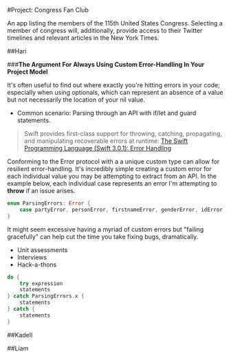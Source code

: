 #Project: Congress Fan Club

An app listing the members of the 115th United States Congress. 
Selecting a member of congress will, additionally, provide access to their Twitter timelines and relevant articles in the New York Times.


##Hari

###**The Argument For Always Using Custom Error-Handling In Your Project Model**

It's often useful to find out where exactly you're hitting errors in your code; especially when using optionals, which can represent an absence of a value but not necessarily the location of your nil value. 
+ Common scenario: Parsing through an API with if/let and guard statements.

> Swift provides first-class support for throwing, catching, propagating, and manipulating recoverable errors at runtime:
[The Swift Programming Language (Swift 3.0.1): Error Handling](https://developer.apple.com/library/content/documentation/Swift/Conceptual/Swift_Programming_Language/ErrorHandling.html)


Conforming to the Error protocol with a a unique custom type can allow for resilient error-handling. It's incredibly simple creating a custom error for each individual value you may be attempting to extract from an API. In the example below, each individual case represents an error I'm attempting to **throw** if an issue arises.

```swift
enum ParsingErrors: Error {
    case partyError, personError, firstnameError, genderError, idError, lastnameError, nameError, stateError, roleTypeError, twitterIDError
}
```


It might seem excessive having a myriad of custom errors but "failing gracefully" can help cut the time you take fixing bugs, dramatically. 
+ Unit assessments
+ Interviews
+ Hack-a-thons

```swift
do {
    try expression
    statements
} catch ParsingErrors.x {
    statements
} catch {
    statements
}
```








##Kadell

##Liam

